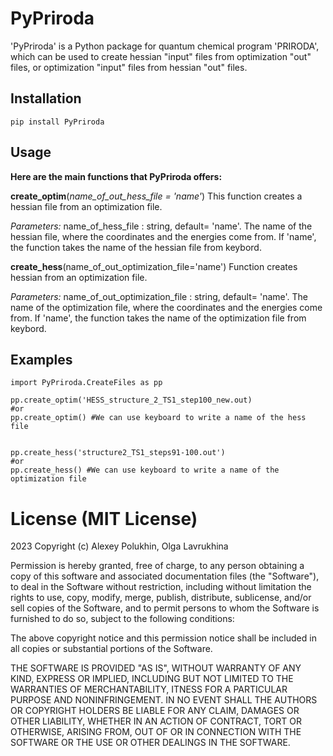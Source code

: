 # PyPriroda

'PyPriroda' is a Python package for quantum chemical program 'PRIRODA', which can be used to create hessian "input" files from optimization "out" files, or optimization "input" files from hessian "out" files.

## Installation

```
pip install PyPriroda
```
## Usage

**Here are the main functions that PyPriroda offers:**

__create_optim__(_name_of_out_hess_file = 'name'_)
This  function creates a hessian file from an optimization file.

_Parameters:_
name_of_hess_file : string, default= 'name'. The name of the hessian file, where the coordinates and the energies come from. 
If 'name', the function takes the name of the hessian file from keybord.

__create_hess__(name_of_out_optimization_file='name')
Function creates hessian from an optimization file.

_Parameters:_
name_of_out_optimization_file : string, default= 'name'. 
The name of the optimization file, where the coordinates and the energies come from.
If 'name', the function takes the name of the optimization file from keybord.

## Examples

```
import PyPriroda.CreateFiles as pp

pp.create_optim('HESS_structure_2_TS1_step100_new.out)
#or
pp.create_optim() #We can use keyboard to write a name of the hess file


pp.create_hess('structure2_TS1_steps91-100.out')
#or 
pp.create_hess() #We can use keyboard to write a name of the optimization file
```

# License (MIT License)
2023 Copyright (c) Alexey Polukhin, Olga Lavrukhina

Permission is hereby granted, free of charge, to any person obtaining a copy
of this software and associated documentation files (the "Software"), to deal
in the Software without restriction, including without limitation the rights
to use, copy, modify, merge, publish, distribute, sublicense, and/or sell
copies of the Software, and to permit persons to whom the Software is
furnished to do so, subject to the following conditions:

The above copyright notice and this permission notice shall be included in all
copies or substantial portions of the Software.

THE SOFTWARE IS PROVIDED "AS IS", WITHOUT WARRANTY OF ANY KIND, EXPRESS OR IMPLIED, INCLUDING BUT NOT LIMITED TO THE WARRANTIES OF MERCHANTABILITY, ITNESS FOR A PARTICULAR PURPOSE AND NONINFRINGEMENT. IN NO EVENT SHALL THE AUTHORS OR COPYRIGHT HOLDERS BE LIABLE FOR ANY CLAIM, DAMAGES OR OTHER LIABILITY, WHETHER IN AN ACTION OF CONTRACT, TORT OR OTHERWISE, ARISING FROM, OUT OF OR IN CONNECTION WITH THE SOFTWARE OR THE USE OR OTHER DEALINGS IN THE
SOFTWARE.

